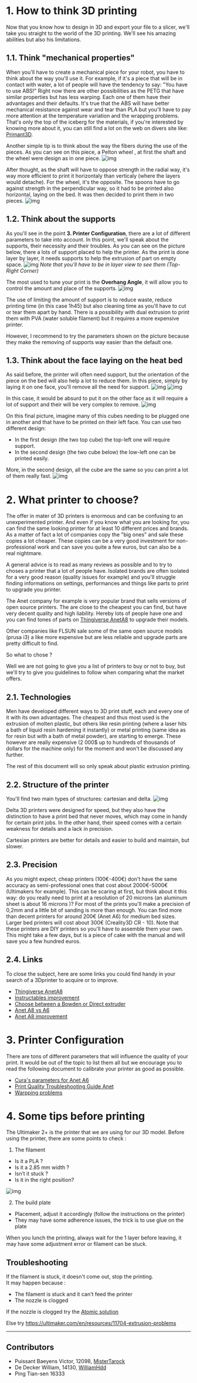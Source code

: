 # 1. How to think 3D printing
Now that you know how to design in 3D and export your file to a slicer, we'll take you straight to the world of the 3D printing. We'll see his amazing abilities but also his limitations.

## 1.1. Think "mechanical properties"
When you'll have to create a mechanical piece for your robot, you have to think about the way you'll use it.
For example, if it's a piece that will be in contact with water, a lot of people will have the tendency to say: "You have to use ABS!"
Right now there are other possibilities as the PETG that have similar properties but has less warping. Each one of them have their advantages and their defaults.
It's true that the ABS will have better mechanical resistance against wear and tear than PLA but you'll have to pay more attention at the temperature variation and the wrapping problems.
 That's only the top of the iceberg for the materials, if you're interested by knowing more about it, you can still find a lot on the web on divers site like: [Primant3D](http://www.primante3d.com/materiaux/).

Another simple tip is to think about the way the fibers during the use of the pieces.
As you can see on this piece, a Pelton wheel , at first the shaft and the wheel were design as in one piece.
![img](img/mechanical/3d-print/Pelton_wheel_1.PNG)

After thought, as the shaft will have to oppose strength in the radial way, it's way more efficient to print it horizontaly than verticaly (where the layers would detache).
For the wheel, it's the opposite. The spoons have to go against strength in the perpendicular way, so it had to be printed also horizontal, laying on the bed.
It was then decided to print them in two pieces.
![img](img/mechanical/3d-print/Pelton_wheel_2.PNG)

## 1.2. Think about the supports
As you'll see in the point **3. Printer Configuration**, there are a lot of different parameters to take into account. In this point, we'll speak about the supports, their necessity and their troubles.
As you can see on the picture below, there a lots of support placed to help the printer. As the print is done layer by layer, it needs supports to help the extrusion of part on empty space.
![img](img/mechanical/3d-print/Support_1.PNG)
*Note that you'll have to be in layer view to see them (Top-Right Corner)*

The most used to tune your print is the **Overhang Angle**, it will allow you to control the amount and place of the supports.
![img](img/mechanical/3d-print/Support_2.PNG)

The use of limiting the amount of support is to reduce waste, reduce printing time (in this case 1h45) but also cleaning time as you'll have to cut or tear them apart by hand. There is a possibility with dual extrusion to print them with PVA (water soluble filament) but it requires a more expensive printer.

However, I recommend to try the parameters shown on the picture because they make the removing of supports way easier than the default one.

## 1.3. Think about the face laying on the heat bed
As said before, the printer will often need support, but the orientation of the piece on the bed will also help a lot to reduce them.
In this piece, simply by laying it on one face, you'll remove all the need for support.
![img](img/mechanical/3d-print/Bed_1.PNG)
![img](img/mechanical/3d-print/Bed_2.PNG)

In this case, it would be absurd to put it on the other face as it will require a lot of support and their will be very complex to remove.
![img](img/mechanical/3d-print/Bed_3.PNG)

On this final picture, imagine many of this cubes needing to be plugged one in another and that have to be printed on their left face.
You can use two different design:
- In the first design (the two top cube) the top-left one will require support.
- In the second design (the two cube below) the low-left one can be printed easily.

More, in the second design, all the cube are the same so you can print a lot of them really fast.
![img](img/mechanical/3d-print/Bed_4.PNG)

# 2. What printer to choose?
The offer in mater of 3D printers is enormous and can be confusing to an unexperimented printer.
And even if you know what you are looking for, you can find the same looking printer for at least 10 different prices and brands.
As a matter of fact a lot of companies copy the "big ones" and sale these copies a lot cheaper.
These copies can be a very good investment for non-professional work and can save you quite a few euros, but can also be a real nightmare.

A general advice is to read as many reviews as possible and to try to choses a printer that a lot of people have. Isolated brands are often isolated for a very good reason (quality issues for example) and you'll struggle finding informations on settings, performances and things like parts to print to upgrade you printer.

The Anet company for example is very popular brand that sells versions of open source printers.
The are close to the cheapest you can find, but have very decent quality and high liability.
Hereby lots of people have one and you can find tones of parts on
[Thingiverse AnetA8](https://www.thingiverse.com/search/page:1?q=Anet+A8&sa=&dwh=525af4b8e015a6f) to upgrade their models.

Other companies like FLSUN sale some of the same open source models (prusa i3) a like more expensive but are less reliable and upgrade parts are pretty difficult to find.

So what to chose ?

Well we are not going to give you a list of printers to buy or not to buy, but we'll try to give you guidelines to follow when comparing what the market offers.

## 2.1. Technologies
Men have developed different ways to 3D print stuff, each and every one of it with its own advantages.
The cheapest and thus most used is the extrusion of molten plastic, but others like resin printing (where a laser hits a bath of liquid resin hardening it instantly) or metal printing (same idea as for resin but with a bath of metal powder), are starting to emerge. These however are really expensive (2 000$ up to hundreds of thousands of dollars for the machine only) for the moment and won't be discussed any further.

The rest of this document will so only speak about plastic extrusion printing.

## 2.2. Structure of the printer
You'll find two main types of structures: cartesian and delta.
![img](img/mechanical/3d-print/Cartesian-3D-printer.jpg)

Delta 3D printers were designed for speed, but they also have the distinction to have a print bed that never moves, which may come in handy for certain print jobs.
In the other hand, their speed comes with a certain weakness for details and a lack in precision.

Cartesian printers are better for details and easier to build and maintain, but slower.

## 2.3. Precision
As you might expect, cheap printers (100€-400€) don't have the same accuracy as semi-professional ones that cost about 2000€-5000€ (Ultimakers for example).
This can be scaring at first, but think about it this way: do you really need to print at a resolution of 20 microns (an aluminum sheet is about 16 microns )?
For most of the prints you'll make a precision of 0,2mm and a little bit of sanding is more than enough.
You can find more than decent printers for around 200€ (Anet A6) for medium bed sizes.
Larger bed printers will cost about 300€ (Creality3D CR - 10).
Note that these printers are DIY printers so you'll have to assemble them your own.
This might take a few days, but is a piece of cake with the manual and will save you a few hundred euros.

## 2.4. Links
To close the subject, here are some links you could find handy in your search of a 3Dprinter to acquire or to improve.
- [Thingiverse AnetA8](https://www.thingiverse.com/search/page:1?q=Anet+A8&sa=&dwh=525af4b8e015a6f)
- [Instructables improvement](http://www.instructables.com/id/Transform-a-chinese-3D-printer-in-a-high-precision/)
- [Choose between a Bowden or Direct extruder](http://www.fabbaloo.com/blog/2015/11/11/bowden-or-direct-a-primer-on-extruder-styles)
- [Anet A8 vs A6](https://pevly.com/anet-a8-vs-a6/)
- [Anet A8 improvement](http://www.instructables.com/id/2000-Quality-Prints-From-a-200-Printer-an-Upgrade-/)
<!-- si tu veux rajouter des liens -->


# 3. Printer Configuration
There are tons of different parameters that will influence the quality of your print.
It would be out of the topic to list them all but we encourage you to read the following document to calibrate your printer as good as possible.

- [Cura's parameters for Anet A6](mechanical/References/A6_Parameters_Cura.pdf)
- [Print Quality Troubleshooting Guide Anet](mechanical/References/Print_Quality_Troubleshooting_Guide-Anet.pdf)
- [Warpping problems](http://www.primante3d.com/curling-29082016/)

# 4. Some tips before printing

The Ultimaker 2+ is the printer that we are using for our 3D model.
Before using the printer, there are some points to check :
1.	The filament
 -	Is it a PLA ?
 -	Is it a 2.85 mm width ?
 -	Isn’t it stuck ?
 -	Is it in the right position?
 
 ![img](img/printer/filament.jpg)


2.	The build plate
 - Placement, adjust it accordingly (follow the instructions on the printer)
 - They may have some adherence issues, the trick is to use glue on the plate

When you lunch the printing, always wait for the 1 layer before leaving, it may have some adjustment error or filament can be stuck.
## Troubleshooting
If the filament is stuck, it doesn't come out, stop the printing.  
It may happen because :
- The filament is stuck and it can't feed the printer
- The nozzle is clogged

If the nozzle is clogged try the [Atomic solution](https://www.youtube.com/watch?v=04T8zdgyh3E)

Else try https://ultimaker.com/en/resources/11704-extrusion-problems

--------------------------------------
## Contributors
- Puissant Baeyens Victor, 12098, [MisterTarock](https://github.com/MisterTarock)
- De Decker William, 14130, [WilliamHdd](https://github.com/WilliamHdd)
- Ping Tian-sen 16333
